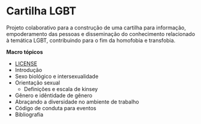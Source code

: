 Cartilha LGBT
============

Projeto colaborativo para a construção de uma cartilha para informação, empoderamento das pessoas e disseminação do conhecimento relacionado à temática LGBT, contribuindo para o fim da homofobia e transfobia.

**Macro tópicos**

* [LICENSE](Licença)
* Introdução
* Sexo biológico e intersexualidade
* Orientação sexual
  * Definições e escala de kinsey
* Gênero e idêntidade de gênero
* Abraçando a diversidade no ambiente de trabalho
* Código de conduta para eventos
* Bibliografia
